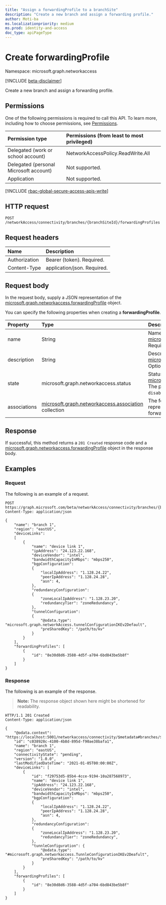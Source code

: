 ```yaml
---
title: "Assign a forwardingProfile to a branchSite"
description: "Create a new branch and assign a forwarding profile."
author: Moti-ba
ms.localizationpriority: medium
ms.prod: identity-and-access
doc_type: apiPageType
---
```


# Create forwardingProfile
Namespace: microsoft.graph.networkaccess

[!INCLUDE [beta-disclaimer](../../includes/beta-disclaimer.md)]

Create a new branch and assign a forwarding profile.

## Permissions
One of the following permissions is required to call this API. To learn more, including how to choose permissions, see [Permissions](/graph/permissions-reference).

|Permission type|Permissions (from least to most privileged)|
|:---|:---|
|Delegated (work or school account)|NetworkAccessPolicy.ReadWrite.All|
|Delegated (personal Microsoft account)|Not supported.|
|Application|Not supported.|

[!INCLUDE [rbac-global-secure-access-apis-write](../includes/rbac-for-apis/rbac-global-secure-access-apis-write.md)]


## HTTP request

<!-- {
  "blockType": "ignored"
}
-->
``` http
POST /networkAccess/connectivity/branches/{branchSiteId}/forwardingProfiles
```

## Request headers
|Name|Description|
|:---|:---|
|Authorization|Bearer {token}. Required.|
|Content-Type|application/json. Required.|

## Request body
In the request body, supply a JSON representation of the [microsoft.graph.networkaccess.forwardingProfile](../resources/networkaccess-forwardingprofile.md) object.

You can specify the following properties when creating a **forwardingProfile**.

|Property|Type|Description|
|:---|:---|:---|
|name|String|Name of the branch. Inherited from [microsoft.graph.networkaccess.profile](../resources/networkaccess-profile.md). Required.|
|description|String|Description. Inherited from [microsoft.graph.networkaccess.profile](../resources/networkaccess-profile.md). Optional.|
|state|microsoft.graph.networkaccess.status|Status. Inherited from [microsoft.graph.networkaccess.profile](../resources/networkaccess-profile.md). The possible values are: `enabled`, `disabled`. Required.|
|associations|[microsoft.graph.networkaccess.association](../resources/networkaccess-association.md) collection|The forwarding profile collection represents a group of multiple forwarding profiles. Required.|



## Response

If successful, this method returns a `201 Created` response code and a [microsoft.graph.networkaccess.forwardingProfile](../resources/networkaccess-forwardingprofile.md) object in the response body.

## Examples

### Request
The following is an example of a request.
<!-- {
  "blockType": "request",
  "name": "create_branch_and_assign_forwardingprofile"
}
-->
``` http
POST https://graph.microsoft.com/beta/networkAccess/connectivity/branches/{branchSiteId}/
Content-Type: application/json

{
    "name": "branch 1",
    "region": "eastUS",
    "deviceLinks":
    [
        {
            "name": "device link 1",
            "ipAddress": "24.123.22.168",
            "deviceVendor": "intel",
            "bandwidthCapacityInMbps": "mbps250",
            "bgpConfiguration":
            {
                "localIpAddress": "1.128.24.22",
                "peerIpAddress": "1.128.24.28",
                "asn": 4,
            },
            "redundancyConfiguration":
            {
                "zoneLocalIpAddress": "1.128.23.20",
                "redundancyTier": "zoneRedundancy",
            },
            "tunnelConfiguration":
            {
                "@odata.type": "microsoft.graph.networkAccess.tunnelConfigurationIKEv2Default",
                "preSharedKey": "/path/to/kv"
            }
        }
    ],
    "forwardingProfiles": [
        {
            "id": "8e30d8d6-3588-4d5f-a704-6bd843be5b8f"
        }
    ]
}
```

### Response
The following is an example of the response.
>**Note:** The response object shown here might be shortened for readability.
<!-- {
  "blockType": "response",
  "truncated": true,
  "@odata.type": "microsoft.graph.networkaccess.forwardingProfile"
}
-->
``` http
HTTP/1.1 201 Created
Content-Type: application/json

{
    "@odata.context": "https://localhost:5001/networkaccess/connectivity/$metadata#branches/$entity",
    "id": "c038928c-4100-4b8d-895d-f90ae38bafa1",
    "name": "branch 1",
    "region": "eastUS",
    "connectivityState": "pending",
    "version": "1.0.0",
    "lastModifiedDateTime": "2021-01-05T00:00:00Z",
    "deviceLinks": [
        {
            "id": "f29753d5-85b4-4cce-9194-10a287568973",
            "name": "device link 1",
            "ipAddress": "24.123.22.168",
            "deviceVendor": "intel",
            "bandwidthCapacityInMbps": "mbps250",
            "bgpConfiguration":
            {
                "localIpAddress": "1.128.24.22",
                "peerIpAddress": "1.128.24.28",
                "asn": 4,
            },
            "redundancyConfiguration":
            {
                "zoneLocalIpAddress": "1.128.23.20",
                "redundancyTier": "zoneRedundancy",
            },
            "tunnleConfiguration": {
                "@odata.type": "#microsoft.graph.networkaccess.TunnleConfigurationIKEv2Deafult",
                "preSharedKey": "/path/to/kv"
            }
        }
    ],
    "forwardingProfiles": [
        {
            "id": "8e30d8d6-3588-4d5f-a704-6bd843be5b8f"
        }
    ]
}
```

